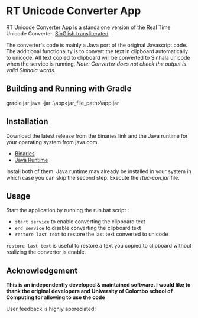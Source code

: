 # RT Unicode Converter App

RT Unicode Converter App is a standalone version of the Real Time Unicode Converter.
[SinGlish transliterated](https://ucsc.cmb.ac.lk/ltrl/services/feconverter/).

The converter's code is mainly a Java port of the original Javascript code. 
The additional functionality is to convert the text in clipboard automatically to unicode.
All text copied to clipboard will be converted to Sinhala unicode when the service is running.
*Note: Converter does not check the output is valid Sinhala words.*


## Building and Running with Gradle
gradle jar
java -jar .\app\<jar_file_path>\app.jar

## Installation

Download the latest release from the binaries link and the Java runtime for your operating system from java.com.
 - [Binaries](https://github.com/dastharak/rtuca/releases)
 - [Java Runtime](https://www.java.com/en/download/manual.jsp)

Install both of them. Java runtime may already be installed in your system in which case you can skip the second step.
Execute the *rtuc-con.jar* file.


## Usage

Start the application by running the run.bat script :
- `start service` to enable converting the clipboard text
- `end service` to disable converting the clipboard text
- `restore last text` to restore the last text converted to unicode

`restore last text` is useful to restore a text you copied to clipboard without realizing the converter is enable.

## Acknowledgement

**This is an independently developed & maintained software. I would like to thank the original 
developers and University of Colombo school of Computing for allowing to use the code**

User feedback is highly appreciated!
